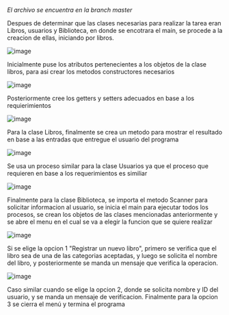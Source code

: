 *El archivo se encuentra en la branch master*

Despues de determinar que las clases necesarias para realizar la tarea eran Libros, usuarios y Biblioteca, en donde se encotrara el main, se procede a la creacion de ellas, iniciando por libros.

![image](https://github.com/user-attachments/assets/03f47f06-9856-44f1-b8de-4ed55ed97d2c)

Inicialmente puse los atributos pertenecientes a los objetos de la clase libros, para asi crear los metodos constructores necesarios

![image](https://github.com/user-attachments/assets/4d6f6f83-f0c6-4e17-9340-c1eaab636f7c)

Posteriormente cree los getters y setters adecuados en base a los requierimientos

![image](https://github.com/user-attachments/assets/02d6e819-45ec-4faf-a5b7-00a3c1111933)

Para la clase Libros, finalmente se crea un metodo para mostrar el resultado en base a las entradas que entregue el usuario del programa

![image](https://github.com/user-attachments/assets/164714a6-e495-4b57-a0d7-925f6c575204)

Se usa un proceso similar para la clase Usuarios ya que el proceso que requieren en base a los requerimientos es similiar

![image](https://github.com/user-attachments/assets/a3077dc0-9c73-42f1-9608-a22ae2e23969)

Finalmente para la clase Biblioteca, se importa el metodo Scanner para solicitar informacion al usuario, se inicia el main para ejecutar todos los procesos, se crean los objetos de las clases mencionadas anteriormente y se abre el menu en el cual se va a elegir la funcion que se quiere realizar

![image](https://github.com/user-attachments/assets/bb1c694b-5809-4c38-953f-13b4f9ceddad)

Si se elige la opcion 1 "Registrar un nuevo libro", primero se verifica que el libro sea de una de las categorias aceptadas, y luego se solicita el nombre del libro, y posteriormente se manda un mensaje que verifica la operacion.

![image](https://github.com/user-attachments/assets/42555d50-a6c8-452a-a3b5-da51c76a0511)

Caso similar cuando se elige la opcion 2, donde se solicita nombre y ID del usuario, y se manda un mensaje de verificacion. Finalmente para la opcion 3 se cierra el menú y termina el programa


